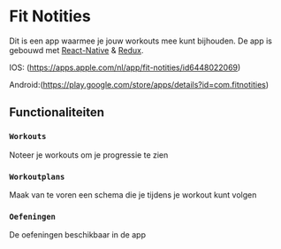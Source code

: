 # Fit Notities

Dit is een app waarmee je jouw workouts mee kunt bijhouden. De app is gebouwd met [React-Native](https://github.com/facebook/create-react-app) & [Redux](https://redux.js.org/).

IOS: (https://apps.apple.com/nl/app/fit-notities/id6448022069)

Android:(https://play.google.com/store/apps/details?id=com.fitnotities)


## Functionaliteiten

### `Workouts`

Noteer je workouts om je progressie te zien

### `Workoutplans`

Maak van te voren een schema die je tijdens je workout kunt volgen

### `Oefeningen`

De oefeningen beschikbaar in de app
